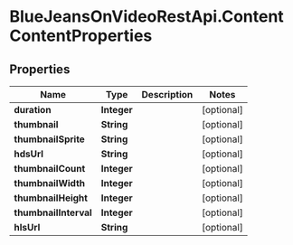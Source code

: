 # BlueJeansOnVideoRestApi.ContentContentProperties

## Properties
Name | Type | Description | Notes
------------ | ------------- | ------------- | -------------
**duration** | **Integer** |  | [optional] 
**thumbnail** | **String** |  | [optional] 
**thumbnailSprite** | **String** |  | [optional] 
**hdsUrl** | **String** |  | [optional] 
**thumbnailCount** | **Integer** |  | [optional] 
**thumbnailWidth** | **Integer** |  | [optional] 
**thumbnailHeight** | **Integer** |  | [optional] 
**thumbnailInterval** | **Integer** |  | [optional] 
**hlsUrl** | **String** |  | [optional] 



